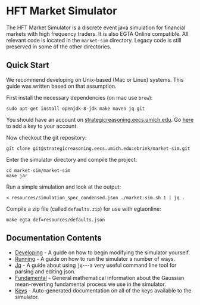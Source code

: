 HFT Market Simulator
====================

The HFT Market Simulator is a discrete event java simulation for financial markets with high frequency traders.
It is also EGTA Online compatible.
All relevant code is located in the `market-sim` directory.
Legacy code is still preserved in some of the other directories.

Quick Start
-----------

We recommend developing on Unix-based (Mac or Linux) systems.
This guide was written based on that assumption.

First install the necessary dependencies (on mac use `brew`):
```
sudo apt-get install openjdk-8-jdk make maven jq git
```

You should have an account on [strategicreasoning.eecs.umich.edu](https://strategicreasoning.eecs.umich.edu).
Go [here](https://strategicreasoning.eecs.umich.edu/profile/keys) to add a key to your account.

Now checkout the git repository:
```
git clone git@strategicreasoning.eecs.umich.edu:ebrink/market-sim.git
```

Enter the simulator directory and compile the project:
```
cd market-sim/market-sim
make jar
```

Run a simple simulation and look at the output:
```
< resources/simulation_spec_condensed.json ./market-sim.sh 1 | jq .
```

Compile a zip file (called `defaults.zip`) for use with egtaonline:
```
make egta def=resources/defaults.json
```


Documentation Contents
----------------------

- [Developing](docs/developing.md) - A guide on how to begin modifying the simulator yourself.
- [Running](docs/running.md) - A guide on how to run the simulator a number of ways.
- [Jq](docs/jq.md) - A guide about using `jq`---a very useful command line tool for parsing and editing json.
- [Fundamental](docs/fundamental.md) - General mathematical information about the Gaussian mean-reverting fundamental process we use in the simulator.
- [Keys](docs/keys.md) - Auto-generated documentation on all of the keys available to the simulator.
